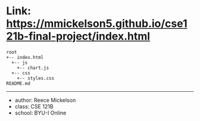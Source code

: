 # Link: https://mmickelson5.github.io/cse121b-final-project/index.html

```
root
+-- index.html
  +-- js
    +-- chart.js
  +-- css
    +-- styles.css
README.md
```
---
* author: Reece Mickelson
* class: CSE 121B
* school: BYU-I Online
